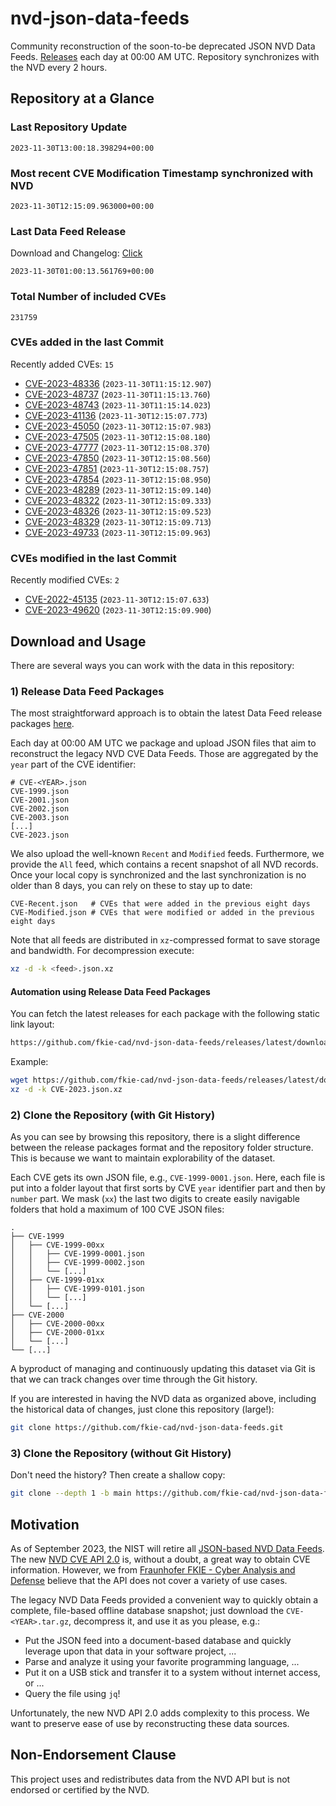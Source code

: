 # nvd-json-data-feeds

Community reconstruction of the soon-to-be deprecated JSON NVD Data Feeds. 
[Releases](https://github.com/fkie-cad/nvd-json-data-feeds/releases/latest) each day at 00:00 AM UTC.
Repository synchronizes with the NVD every 2 hours.

## Repository at a Glance

### Last Repository Update

```plain
2023-11-30T13:00:18.398294+00:00
```

### Most recent CVE Modification Timestamp synchronized with NVD

```plain
2023-11-30T12:15:09.963000+00:00
```

### Last Data Feed Release

Download and Changelog: [Click](https://github.com/fkie-cad/nvd-json-data-feeds/releases/latest)

```plain
2023-11-30T01:00:13.561769+00:00
```

### Total Number of included CVEs

```plain
231759
```

### CVEs added in the last Commit

Recently added CVEs: `15`

* [CVE-2023-48336](CVE-2023/CVE-2023-483xx/CVE-2023-48336.json) (`2023-11-30T11:15:12.907`)
* [CVE-2023-48737](CVE-2023/CVE-2023-487xx/CVE-2023-48737.json) (`2023-11-30T11:15:13.760`)
* [CVE-2023-48743](CVE-2023/CVE-2023-487xx/CVE-2023-48743.json) (`2023-11-30T11:15:14.023`)
* [CVE-2023-41136](CVE-2023/CVE-2023-411xx/CVE-2023-41136.json) (`2023-11-30T12:15:07.773`)
* [CVE-2023-45050](CVE-2023/CVE-2023-450xx/CVE-2023-45050.json) (`2023-11-30T12:15:07.983`)
* [CVE-2023-47505](CVE-2023/CVE-2023-475xx/CVE-2023-47505.json) (`2023-11-30T12:15:08.180`)
* [CVE-2023-47777](CVE-2023/CVE-2023-477xx/CVE-2023-47777.json) (`2023-11-30T12:15:08.370`)
* [CVE-2023-47850](CVE-2023/CVE-2023-478xx/CVE-2023-47850.json) (`2023-11-30T12:15:08.560`)
* [CVE-2023-47851](CVE-2023/CVE-2023-478xx/CVE-2023-47851.json) (`2023-11-30T12:15:08.757`)
* [CVE-2023-47854](CVE-2023/CVE-2023-478xx/CVE-2023-47854.json) (`2023-11-30T12:15:08.950`)
* [CVE-2023-48289](CVE-2023/CVE-2023-482xx/CVE-2023-48289.json) (`2023-11-30T12:15:09.140`)
* [CVE-2023-48322](CVE-2023/CVE-2023-483xx/CVE-2023-48322.json) (`2023-11-30T12:15:09.333`)
* [CVE-2023-48326](CVE-2023/CVE-2023-483xx/CVE-2023-48326.json) (`2023-11-30T12:15:09.523`)
* [CVE-2023-48329](CVE-2023/CVE-2023-483xx/CVE-2023-48329.json) (`2023-11-30T12:15:09.713`)
* [CVE-2023-49733](CVE-2023/CVE-2023-497xx/CVE-2023-49733.json) (`2023-11-30T12:15:09.963`)


### CVEs modified in the last Commit

Recently modified CVEs: `2`

* [CVE-2022-45135](CVE-2022/CVE-2022-451xx/CVE-2022-45135.json) (`2023-11-30T12:15:07.633`)
* [CVE-2023-49620](CVE-2023/CVE-2023-496xx/CVE-2023-49620.json) (`2023-11-30T12:15:09.900`)


## Download and Usage

There are several ways you can work with the data in this repository:

### 1) Release Data Feed Packages

The most straightforward approach is to obtain the latest Data Feed release packages [here](https://github.com/fkie-cad/nvd-json-data-feeds/releases/latest).

Each day at 00:00 AM UTC we package and upload JSON files that aim to reconstruct the legacy NVD CVE Data Feeds.
Those are aggregated by the `year` part of the CVE identifier:

```
# CVE-<YEAR>.json
CVE-1999.json
CVE-2001.json
CVE-2002.json
CVE-2003.json
[...]
CVE-2023.json
```

We also upload the well-known `Recent` and `Modified` feeds.
Furthermore, we provide the `All` feed, which contains a recent snapshot of all NVD records.
Once your local copy is synchronized and the last synchronization is no older than 8 days, you can rely on these to stay up to date:

```plain
CVE-Recent.json   # CVEs that were added in the previous eight days
CVE-Modified.json # CVEs that were modified or added in the previous eight days
```

Note that all feeds are distributed in `xz`-compressed format to save storage and bandwidth.
For decompression execute:

```sh
xz -d -k <feed>.json.xz
```


#### Automation using Release Data Feed Packages

You can fetch the latest releases for each package with the following static link layout:

```sh
https://github.com/fkie-cad/nvd-json-data-feeds/releases/latest/download/CVE-<YEAR>.json.xz
```

Example:

```sh
wget https://github.com/fkie-cad/nvd-json-data-feeds/releases/latest/download/CVE-2023.json.xz
xz -d -k CVE-2023.json.xz
```

### 2) Clone the Repository (with Git History)

As you can see by browsing this repository, there is a slight difference between the release packages format and the repository folder structure.
This is because we want to maintain explorability of the dataset.

Each CVE gets its own JSON file, e.g., `CVE-1999-0001.json`.
Here, each file is put into a folder layout that first sorts by CVE `year` identifier part and then by `number` part.
We mask (`xx`) the last two digits to create easily navigable folders that hold a maximum of 100 CVE JSON files:

```plain
.
├── CVE-1999
│   ├── CVE-1999-00xx
│   │   ├── CVE-1999-0001.json
│   │   ├── CVE-1999-0002.json
│   │   └── [...]
│   ├── CVE-1999-01xx
│   │   ├── CVE-1999-0101.json
│   │   └── [...]
│   └── [...]
├── CVE-2000
│   ├── CVE-2000-00xx
│   ├── CVE-2000-01xx
│   └── [...]
└── [...]
```

A byproduct of managing and continuously updating this dataset via Git is that we can track changes over time through the Git history.

If you are interested in having the NVD data as organized above, including the historical data of changes, just clone this repository (large!):

```sh
git clone https://github.com/fkie-cad/nvd-json-data-feeds.git
```

### 3) Clone the Repository (without Git History)

Don't need the history? Then create a shallow copy:

```sh
git clone --depth 1 -b main https://github.com/fkie-cad/nvd-json-data-feeds.git
```

## Motivation

As of September 2023, the NIST will retire all [JSON-based NVD Data Feeds](https://nvd.nist.gov/vuln/data-feeds#divRetirementBanner-1).
The new [NVD CVE API 2.0](https://nvd.nist.gov/developers/vulnerabilities) is, without a doubt, a great way to obtain CVE information.
However, we from [Fraunhofer FKIE - Cyber Analysis and Defense](https://www.fkie.fraunhofer.de/en/departments/cad.html) believe that the API does not cover a variety of use cases.

The legacy NVD Data Feeds provided a convenient way to quickly obtain a complete, file-based offline database snapshot; just download the `CVE-<YEAR>.tar.gz`, decompress it, and use it as you please, e.g.:

* Put the JSON feed into a document-based database and quickly leverage upon that data in your software project, ...
* Parse and analyze it using your favorite programming language, ...
* Put it on a USB stick and transfer it to a system without internet access, or ...
* Query the file using `jq`!

Unfortunately, the new NVD API 2.0 adds complexity to this process.
We want to preserve ease of use by reconstructing these data sources.

## Non-Endorsement Clause

This project uses and redistributes data from the NVD API but is not endorsed or certified by the NVD.